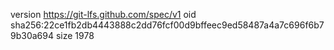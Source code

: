 version https://git-lfs.github.com/spec/v1
oid sha256:22ce1fb2db4443888c2dd76fcf00d9bffeec9ed58487a4a7c696f6b79b30a694
size 1978
